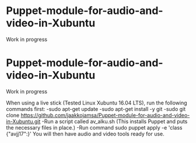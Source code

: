 # Puppet-module-for-audio-and-video-in-Xubuntu

Work in progress

# Puppet-module-for-audio-and-video-in-Xubuntu

Work in progress

When using a live stick (Tested Linux Xubuntu 16.04 LTS), run the following commands first:
-sudo apt-get update
-sudo apt-get install -y git
-sudo git clone https://github.com/jaakkojamsa/Puppet-module-for-audio-and-video-in-Xubuntu.git
-Run a script called av_alku.sh (This installs Puppet and puts the necessary files in place.)
-Run command sudo puppet apply -e 'class {"avjj17":}'
You will then have audio and video tools ready for use.

